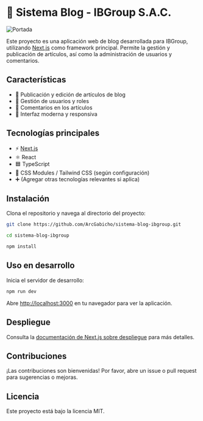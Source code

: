 # 🚀 Sistema Blog - IBGroup S.A.C.

![Portada](https://i.imgur.com/rZUEUjl.png)

Este proyecto es una aplicación web de blog desarrollada para IBGroup, utilizando [Next.js](https://nextjs.org) como framework principal. Permite la gestión y publicación de artículos, así como la administración de usuarios y comentarios.

## Características

- 📝 Publicación y edición de artículos de blog  
- 👥 Gestión de usuarios y roles  
- 💬 Comentarios en los artículos  
- 📱 Interfaz moderna y responsiva  

## Tecnologías principales

- ⚡ [Next.js](https://nextjs.org)
- ⚛️ React
- 🟦 TypeScript
- 🎨 CSS Modules / Tailwind CSS (según configuración)
- ➕ (Agregar otras tecnologías relevantes si aplica)

## Instalación

Clona el repositorio y navega al directorio del proyecto:

```bash
git clone https://github.com/ArcGabicho/sistema-blog-ibgroup.git
```

```bash
cd sistema-blog-ibgroup
```

```bash
npm install
```

## Uso en desarrollo

Inicia el servidor de desarrollo:

```bash
npm run dev
```

Abre [http://localhost:3000](http://localhost:3000) en tu navegador para ver la aplicación.

## Despliegue

Consulta la [documentación de Next.js sobre despliegue](https://nextjs.org/docs/app/building-your-application/deploying) para más detalles.

## Contribuciones

¡Las contribuciones son bienvenidas! Por favor, abre un issue o pull request para sugerencias o mejoras.

## Licencia

Este proyecto está bajo la licencia MIT.